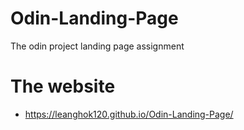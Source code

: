# Odin-Landing-Page
The odin project landing page assignment

# The website
- https://leanghok120.github.io/Odin-Landing-Page/
